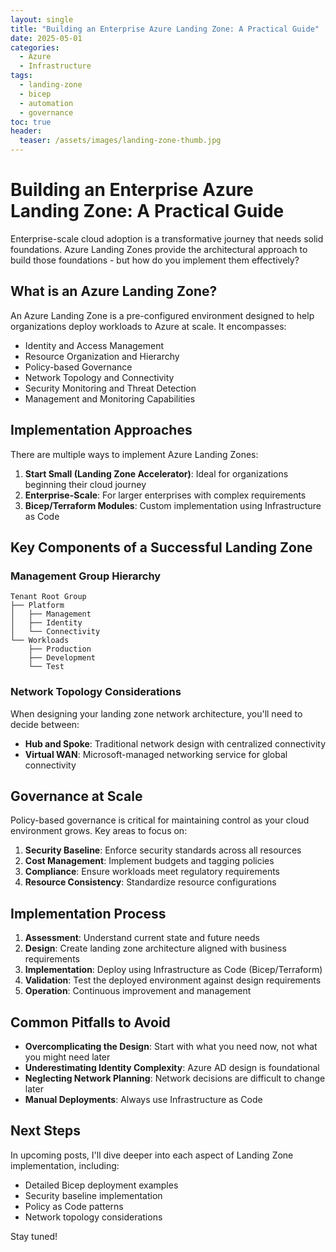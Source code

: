 ```yaml
---
layout: single
title: "Building an Enterprise Azure Landing Zone: A Practical Guide"
date: 2025-05-01
categories: 
  - Azure
  - Infrastructure
tags:
  - landing-zone
  - bicep
  - automation
  - governance
toc: true
header:
  teaser: /assets/images/landing-zone-thumb.jpg
---
```


# Building an Enterprise Azure Landing Zone: A Practical Guide

Enterprise-scale cloud adoption is a transformative journey that needs solid foundations. Azure Landing Zones provide the architectural approach to build those foundations - but how do you implement them effectively?

## What is an Azure Landing Zone?

An Azure Landing Zone is a pre-configured environment designed to help organizations deploy workloads to Azure at scale. It encompasses:

- Identity and Access Management
- Resource Organization and Hierarchy
- Policy-based Governance
- Network Topology and Connectivity
- Security Monitoring and Threat Detection
- Management and Monitoring Capabilities

## Implementation Approaches

There are multiple ways to implement Azure Landing Zones:

1. **Start Small (Landing Zone Accelerator)**: Ideal for organizations beginning their cloud journey
2. **Enterprise-Scale**: For larger enterprises with complex requirements
3. **Bicep/Terraform Modules**: Custom implementation using Infrastructure as Code

## Key Components of a Successful Landing Zone

### Management Group Hierarchy

```
Tenant Root Group
├── Platform
│   ├── Management
│   ├── Identity
│   └── Connectivity
└── Workloads
    ├── Production
    ├── Development
    └── Test
```

### Network Topology Considerations

When designing your landing zone network architecture, you'll need to decide between:

- **Hub and Spoke**: Traditional network design with centralized connectivity
- **Virtual WAN**: Microsoft-managed networking service for global connectivity

## Governance at Scale

Policy-based governance is critical for maintaining control as your cloud environment grows. Key areas to focus on:

1. **Security Baseline**: Enforce security standards across all resources
2. **Cost Management**: Implement budgets and tagging policies
3. **Compliance**: Ensure workloads meet regulatory requirements
4. **Resource Consistency**: Standardize resource configurations

## Implementation Process

1. **Assessment**: Understand current state and future needs
2. **Design**: Create landing zone architecture aligned with business requirements
3. **Implementation**: Deploy using Infrastructure as Code (Bicep/Terraform)
4. **Validation**: Test the deployed environment against design requirements
5. **Operation**: Continuous improvement and management

## Common Pitfalls to Avoid

- **Overcomplicating the Design**: Start with what you need now, not what you might need later
- **Underestimating Identity Complexity**: Azure AD design is foundational
- **Neglecting Network Planning**: Network decisions are difficult to change later
- **Manual Deployments**: Always use Infrastructure as Code

## Next Steps

In upcoming posts, I'll dive deeper into each aspect of Landing Zone implementation, including:
- Detailed Bicep deployment examples
- Security baseline implementation
- Policy as Code patterns
- Network topology considerations

Stay tuned!
